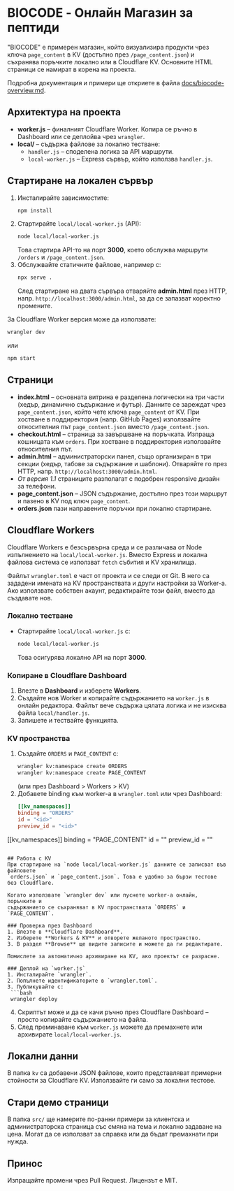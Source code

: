 # BIOCODE - Онлайн Магазин за пептиди

"BIOCODE" е примерен магазин, който визуализира продукти чрез ключа `page_content` в KV (достъпно през `/page_content.json`) и съхранява поръчките локално или в Cloudflare KV. Основните HTML страници се намират в корена на проекта.

Подробна документация и примери ще откриете в файла [docs/biocode-overview.md](docs/biocode-overview.md).

## Архитектура на проекта
* **worker.js** – финалният Cloudflare Worker. Копира се ръчно в Dashboard или се деплойва чрез `wrangler`.
* **local/** – съдържа файлове за локално тестване:
  * `handler.js` – споделена логика за API маршрути.
  * `local-worker.js` – Express сървър, който използва `handler.js`.

## Стартиране на локален сървър
1. Инсталирайте зависимостите:
   ```bash
   npm install
   ```
2. Стартирайте `local/local-worker.js` (API):
   ```bash
   node local/local-worker.js
   ```
   Това стартира API-то на порт **3000**, което обслужва маршрути `/orders` и `/page_content.json`.
3. Обслужвайте статичните файлове, например с:
   ```bash
   npx serve .
   ```
   След стартиране на двата сървъра отваряйте **admin.html** през HTTP, напр. `http://localhost:3000/admin.html`, за да се запазват коректно промените.


За Cloudflare Worker версия може да използвате:
```bash
wrangler dev
```
или
```bash
npm start
```

## Страници
- **index.html** – основната витрина е разделена логически на три части (хедър, динамично съдържание и футър). Данните се зареждат чрез `page_content.json`, който чете ключа `page_content` от KV. При хостване в поддиректория (напр. GitHub Pages) използвайте относителния път `page_content.json` вместо `/page_content.json`.
- **checkout.html** – страница за завършване на поръчката. Изпраща кошницата към `orders`. При хостване в поддиректория използвайте относителния път.
- **admin.html** – администраторски панел, също организиран в три секции (хедър, табове за съдържание и шаблони). Отваряйте го през HTTP, напр. `http://localhost:3000/admin.html`.
- *От версия 1.1* страниците разполагат с подобрен responsive дизайн за телефони.
- **page_content.json** – JSON съдържание, достъпно през този маршрут и пазено в KV под ключ `page_content`.
- **orders.json** пази направените поръчки при локално стартиране.
## Cloudflare Workers
Cloudflare Workers е безсървърна среда и се различава от Node изпълнението на `local/local-worker.js`.
Вместо Express и локална файлова система се използват `fetch` събития и KV хранилища.

Файлът `wrangler.toml` е част от проекта и се следи от Git. В него са зададени имената на KV пространствата и други настройки за Worker-а. Ако използвате собствен акаунт, редактирайте този файл, вместо да създавате нов.

### Локално тестване
- Стартирайте `local/local-worker.js` с:
  ```bash
  node local/local-worker.js
  ```
  Това осигурява локално API на порт **3000**.

### Копиране в Cloudflare Dashboard
1. Влезте в **Dashboard** и изберете **Workers**.
2. Създайте нов Worker и копирайте съдържанието на `worker.js` в онлайн редактора. Файлът вече съдържа цялата логика и не изисква файла `local/handler.js`.
3. Запишете и тествайте функцията.

### KV пространства
1. Създайте `ORDERS` и `PAGE_CONTENT` с:
   ```bash
   wrangler kv:namespace create ORDERS
   wrangler kv:namespace create PAGE_CONTENT
   ```
   (или през Dashboard > Workers > KV)
2. Добавете binding към worker-а в `wrangler.toml` или чрез Dashboard:
   ```toml
   [[kv_namespaces]]
   binding = "ORDERS"
   id = "<id>"
   preview_id = "<id>"

  [[kv_namespaces]]
  binding = "PAGE_CONTENT"
  id = "<id>"
  preview_id = "<id>"
  ```

## Работа с KV
При стартиране на `node local/local-worker.js` данните се записват във файловете
`orders.json` и `page_content.json`. Това е удобно за бързи тестове без Cloudflare.

Когато използвате `wrangler dev` или пуснете worker-а онлайн, поръчките и
съдържанието се съхраняват в KV пространствата `ORDERS` и `PAGE_CONTENT`.

### Проверка през Dashboard
1. Влезте в **Cloudflare Dashboard**.
2. Изберете **Workers & KV** и отворете желаното пространство.
3. В раздел **Browse** ще видите записите и можете да ги редактирате.

Помислете за автоматично архивиране на KV, ако проектът се разрасне.

### Деплой на `worker.js`
1. Инсталирайте `wrangler`.
2. Попълнете идентификаторите в `wrangler.toml`.
3. Публикувайте с:
   ```bash
   wrangler deploy
   ```
4. Скриптът може и да се качи ръчно през Cloudflare Dashboard – просто копирайте съдържанието на файла.
5. След преминаване към `worker.js` можете да премахнете или архивирате `local/local-worker.js`.

## Локални данни
В папка `kv` са добавени JSON файлове, които представляват примерни стойности
за Cloudflare KV. Използвайте ги само за локални тестове.

## Стари демо страници
В папка `src/` ще намерите по-ранни примери за клиентска и администраторска страница със смяна на тема и локално задаване на цена. Могат да се използват за справка или да бъдат премахнати при нужда.

## Принос
Изпращайте промени чрез Pull Request. Лицензът е MIT.
